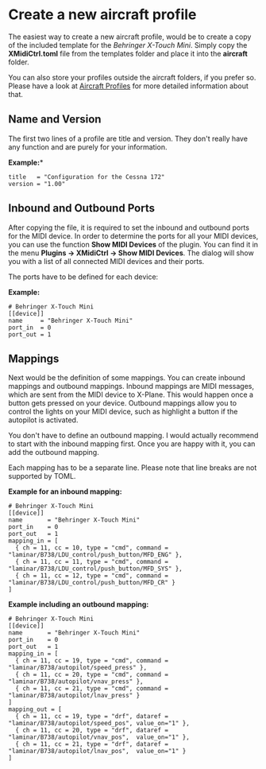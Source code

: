 # Create a new aircraft profile

The easiest way to create a new aircraft profile, would be to create a copy of the included template for the 
*Behringer X-Touch Mini*. Simply copy the **XMidiCtrl.toml** file from the templates folder and place it into the 
**aircraft** folder.

You can also store your profiles outside the aircraft folders, if you prefer so. Please have a look at 
[Aircraft Profiles](profile.md) for more detailed information about that.

## Name and Version
The first two lines of a profile are title and version. They don't really have any function and are purely for your
information.

**Example:***
```
title   = "Configuration for the Cessna 172"
version = "1.00"
```

## Inbound and Outbound Ports
After copying the file, it is required to set the inbound and outbound ports for the MIDI device. In order to determine 
the ports for all your MIDI devices, you can use the function **Show MIDI Devices** of the plugin. You can find it 
in the menu **Plugins -> XMidiCtrl -> Show MIDI Devices**. The dialog will show you with a list of all connected MIDI 
devices and their ports.

The ports have to be defined for each device:

**Example:**
```
# Behringer X-Touch Mini
[[device]]
name     = "Behringer X-Touch Mini"
port_in  = 0
port_out = 1
```

## Mappings
Next would be the definition of some mappings. You can create inbound mappings and outbound mappings. Inbound mappings
are MIDI messages, which are sent from the MIDI device to X-Plane. This would happen once a button gets pressed on your
device. Outbound mappings allow you to control the lights on your MIDI device, such as highlight a button if the 
autopilot is activated.

You don't have to define an outbound mapping. I would actually recommend to start with the inbound mapping first. Once
you are happy with it, you can add the outbound mapping.

Each mapping has to be a separate line. Please note that line breaks are not supported by TOML.

**Example for an inbound mapping:**
```
# Behringer X-Touch Mini
[[device]]
name       = "Behringer X-Touch Mini"
port_in    = 0
port_out   = 1
mapping_in = [
  { ch = 11, cc = 10, type = "cmd", command = "laminar/B738/LDU_control/push_button/MFD_ENG" },
  { ch = 11, cc = 11, type = "cmd", command = "laminar/B738/LDU_control/push_button/MFD_SYS" },
  { ch = 11, cc = 12, type = "cmd", command = "laminar/B738/LDU_control/push_button/MFD_CR" }
]
```

**Example including an outbound mapping:**
```
# Behringer X-Touch Mini
[[device]]
name       = "Behringer X-Touch Mini"
port_in    = 0
port_out   = 1
mapping_in = [
  { ch = 11, cc = 19, type = "cmd", command = "laminar/B738/autopilot/speed_press" },
  { ch = 11, cc = 20, type = "cmd", command = "laminar/B738/autopilot/vnav_press" },
  { ch = 11, cc = 21, type = "cmd", command = "laminar/B738/autopilot/lnav_press" }
]
mapping_out = [
  { ch = 11, cc = 19, type = "drf", dataref = "laminar/B738/autopilot/speed_pos", value_on="1" },
  { ch = 11, cc = 20, type = "drf", dataref = "laminar/B738/autopilot/vnav_pos",  value_on="1" },
  { ch = 11, cc = 21, type = "drf", dataref = "laminar/B738/autopilot/lnav_pos",  value_on="1" }
]
```